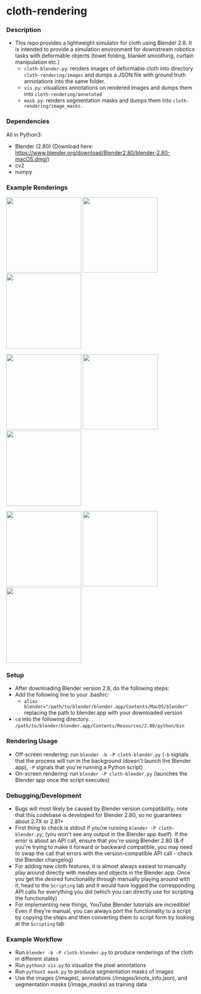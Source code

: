 # cloth-rendering

### Description
* This repo provides a lightweight simulator for cloth using Blender 2.8. It is intended to provide a simulation environment for downstream robotics tasks with deformable objects (towel folding, blanket smoothing, curtain manipulation etc.)
  * `cloth-blender.py`: renders images of deformable cloth into directory `cloth-rendering/images` and dumps a JSON file with ground truth annotations into the same folder.
  * `vis.py`: visualizes annotations on rendered images and dumps them into `cloth-rendering/annotated`
  * `mask.py`: renders segmentation masks and dumps them into `cloth-rendering/image_masks.` 
  
### Dependencies
All in Python3:
* Blender (2.80) (Download here: https://www.blender.org/download/Blender2.80/blender-2.80-macOS.dmg/)
* cv2
* numpy
  
### Example Renderings
<p float="left">
 <img src="https://github.com/priyasundaresan/cloth-rendering/blob/master/images/000010_rgb.png" height="200">
 <img src="https://github.com/priyasundaresan/cloth-rendering/blob/master/images/000015_rgb.png" height="200">
 <img src="https://github.com/priyasundaresan/cloth-rendering/blob/master/images/000020_rgb.png" height="200">
</p>

<p float="left">
 <img src="https://github.com/priyasundaresan/cloth-rendering/blob/master/annotated/000003_annotated.png" height="200">
 <img src="https://github.com/priyasundaresan/cloth-rendering/blob/master/annotated/000005_annotated.png" height="200">
 <img src="https://github.com/priyasundaresan/cloth-rendering/blob/master/annotated/000009_annotated.png" height="200">
</p>

<p float="left">
 <img src="https://github.com/priyasundaresan/cloth-rendering/blob/master/texture_images/000003_rgb.png" height="200">
 <img src="https://github.com/priyasundaresan/cloth-rendering/blob/master/texture_images/000005_rgb.png" height="200">
 <img src="https://github.com/priyasundaresan/cloth-rendering/blob/master/texture_images/000009_rgb.png" height="200">
</p>



### Setup
* After downloading Blender version 2.8, do the following steps:
* Add the following line to your .bashrc: 
  * `alias blender="/path/to/blender/blender.app/Contents/MacOS/blender"` replacing the path to blender.app with your downloaded version
* `cd` into the following directory: `/path/to/blender/blender.app/Contents/Resources/2.80/python/bin`

### Rendering Usage
* Off-screen rendering: run `blender -b -P cloth-blender.py` (`-b` signals that the process will run in the background (doesn't launch the Blender app), `-P` signals that you're running a Python script)
* On-screen rendering: run `blender -P cloth-blender.py` (launches the Blender app once the script executes)

### Debugging/Development
* Bugs will most likely be caused by Blender version compatibility; note that this codebase is developed for Blender 2.80, so no guarantees about 2.7X or 2.81+
* First thing to check is stdout if you're running `blender -P cloth-blender.py`; (you won't see any output in the Blender app itself). If the error is about an API call, ensure that you're using Blender 2.80 (& if you're trying to make it forward or backward compatible, you may need to swap the call that errors with the version-compatible API call - check the Blender changelog)
* For adding new cloth features, it is almost always easiest to manually play around directly with meshes and objects in the Blender app. Once you get the desired functionality through manually playing around with it, head to the `Scripting` tab and it would have logged the corresponding API calls for everything you did (which you can directly use for scripting the functionality)
* For implementing new things, YouTube Blender tutorials are incredible! Even if they're manual, you can always port the functionality to a script by copying the steps and then converting them to script form by looking at the `Scripting` tab

### Example Workflow
* Run `blender -b -P cloth-blender.py` to produce renderings of the cloth in different states
* Run `python3 vis.py` to visualize the pixel annotations
* Run `python3 mask.py` to produce segmentation masks of images
* Use the images (/images), annotations (/images/knots_info.json), and segmentation masks (/image_masks) as training data
